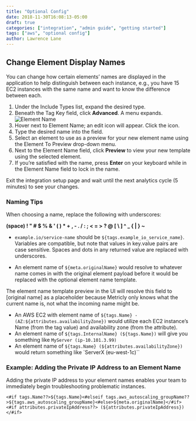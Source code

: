 ```yaml
---
title: "Optional Config"
date: 2018-11-30T16:08:13-05:00
draft: true
categories: ["integration", "admin guide", "getting started"]
tags: ["aws", "optional config"]
author: Lawrence Lane
---
```

## Change Element Display Names
You can change how certain elements’ names are displayed in the application to help distinguish between each instance, e.g., you have 15 EC2 instances with the same name and want to know the difference between each.  

1. Under the Include Types list, expand the desired type.  
2. Beneath the Tag Key field, click **Advanced**. A menu expands.  
![Element Name](/images/Optional-Config/element-name.png)
3. Hover next to Element Name; an edit icon will appear. Click the icon.  
4. Type the desired name into the field.  
5. Select an element to use as a preview for your new element name using the Element To Preview drop-down menu.  
6. Next to the Element Name field, click **Preview** to view your new template using the selected element.  
7.  If you’re satisfied with the name, press **Enter** on your keyboard while in the Element Name field to lock in the name.  

Exit the integration setup page and wait until the next analytics cycle (5 minutes) to see your changes.  

### Naming Tips
When choosing a name, replace the following with underscores:  

**(space) ! " # $ % & ' ( ) * + , - . / : ; < = > ? @ [ \ ] ^ _  { | } ~**   

  - `example.io/service-name` should be ``${tags.example_io_service_name}``. Variables are compatible, but note that values in key.value pairs are case sensitive. Spaces and dots in any returned value are replaced with underscores.

  - An element name of ``${meta.originalName}`` would resolve to whatever name comes in with the original element payload before it would be replaced with the optional element name template.  

The element name template preview in the UI will resolve this field to [original name] as a placeholder because Metricly only knows what the current name is, not what the incoming name might be.

  - An AWS EC2 with element name of ``${tags.Name} - (AZ:${attributes.availabilityZone})`` would utilize each EC2 instance’s Name (from the tag value) and availability zone (from the attribute).
  - An element name of ``${tags.InternalName} (${tags.Name})`` will give you something like `MyServer (ip-10.101.3.99)`
  - An element name of ``${tags.Name} (${attributes.availabilityZone})`` would return something like `ServerX (eu-west-1c)``


### Example: Adding the Private IP Address to an Element Name
Adding the private IP address to your element names enables your team to immediately begin troubleshooting problematic instances.  
```
<#if tags.Name??>${tags.Name}<#elseif tags.aws_autoscaling_groupName??>${tags.aws_autoscaling_groupName}<#else>${meta.originalName}</#if><#if attributes.privateIpAddress??> (${attributes.privateIpAddress})</#if>
```
